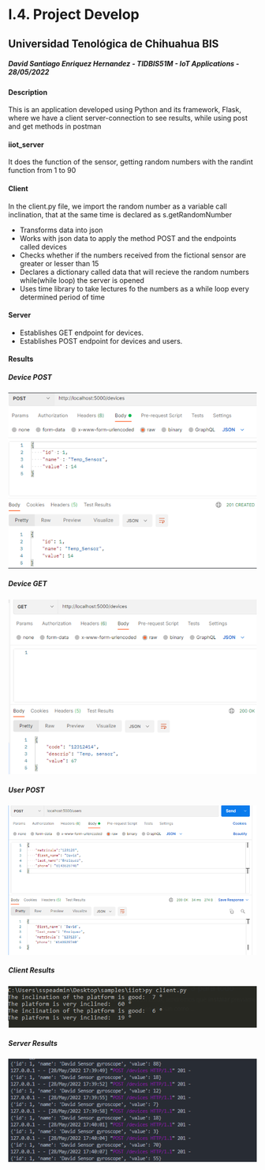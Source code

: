 <h1>I.4. Project Develop</h1>
<h2>Universidad Tenológica de Chihuahua BIS</h2>
<h5><i>David Santiago Enriquez Hernandez - TIDBIS51M - IoT Applications - 28/05/2022</i></h5>
<h4>Description</h4>
<p>This is an application developed using Python and its framework, Flask, where we have a client server-connection to see results, while using post and get methods in postman </p>



<h4>iiot_server</h4>
<p>It does the function of the sensor, getting random numbers with the randint function from 1 to 90</p>


<h4>Client</h4>
<p>In the client.py file, we import the random number as a variable call inclination, that at the same time is declared as s.getRandomNumber</p>
<ul>
  <li>Transforms data into json </li>
  <li>Works with json data to apply the method POST and the endpoints called devices </li>
  <li>Checks whether if the numbers received from the fictional sensor are greater or lesser than 15</li>
  <li> Declares a dictionary called data that will recieve the random numbers while(while loop) the server is opened</li>
 <li> Uses time library to take lectures fo the numbers as a while loop every determined period of time </li>

 </ul>

<h4>Server</h4>
<ul>
 
  <li>Establishes GET endpoint for devices.</li>
  <li>Establishes POST endpoint for devices and users.</li>
</ul>

<h4>Results</h4>
<h5>Device POST</h5>
<img src=https://github.com/DavidSantiagoEnriquezHernandez/IIOTP1/blob/master/images/Captura.PNG?raw=true/>

<h5>Device GET</h5>
<img src=https://github.com/DavidSantiagoEnriquezHernandez/IIOTP1/blob/master/images/getdevice.png?raw=true/>

<h5>User POST</h5>
<img src=https://github.com/DavidSantiagoEnriquezHernandez/IIOTP1/blob/master/images/Captura%20post.PNG?raw=true/>

<h5>Client Results</h5>
<img src=https://github.com/DavidSantiagoEnriquezHernandez/IIOTP1/blob/master/images/client1.PNG?raw=true/>

<h5>Server Results</h5>
<img src=https://github.com/DavidSantiagoEnriquezHernandez/IIOTP1/blob/master/images/sensor2.PNG?raw=true/>
